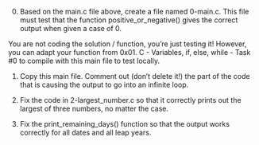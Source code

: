 0. Based on the main.c file above, create a file named 0-main.c. This file must test that the function positive_or_negative() gives the correct output when given a case of 0.

You are not coding the solution / function, you’re just testing it! However, you can adapt your function from 0x01. C - Variables, if, else, while - Task #0 to compile with this main file to test locally.

1. Copy this main file. Comment out (don’t delete it!) the part of the code that is causing the output to go into an infinite loop.

2. Fix the code in 2-largest_number.c so that it correctly prints out the largest of three numbers, no matter the case.

3. Fix the print_remaining_days() function so that the output works correctly for all dates and all leap years.
